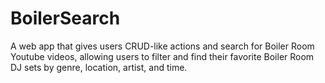 # BoilerSearch
A web app that gives users CRUD-like actions and search for Boiler Room Youtube videos, allowing users to filter and find their favorite Boiler Room DJ sets by genre, location, artist, and time.
